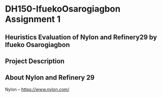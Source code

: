 # DH150-IfuekoOsarogiagbon Assignment 1

## Heuristics Evaluation of Nylon and Refinery29 by Ifueko Osarogiagbon
## Project Description 

## About Nylon and Refinery 29 
Nylon – https://www.nylon.com/ 
